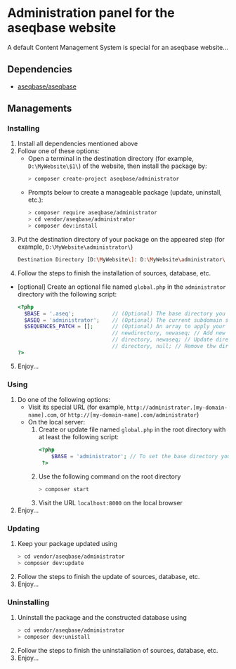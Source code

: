 # Administration panel for the aseqbase website
A default Content Management System is special for an aseqbase website...
## Dependencies
* <a href="http://github.com//aseqbase/aseqbase">aseqbase/aseqbase</a>
<h2>Managements</h2>
<h3>Installing</h3>

  1. Install all dependencies mentioned above
  2. Follow one of these options:
		* Open a terminal in the destination directory (for example, `D:\MyWebsite\$1\`) of the website, then install the package by:
			``` bash
			> composer create-project aseqbase/administrator
			```
		* Prompts below to create a manageable package (update, uninstall, etc.):
			``` bash
			> composer require aseqbase/administrator
			> cd vendor/aseqbase/administrator
			> composer dev:install
			```
  3. Put the destination directory of your package on the appeared step (for example, `D:\MyWebsite\administrator\`)
		``` bash
		Destination Directory [D:\MyWebsite\]: D:\MyWebsite\administrator\
		```
  4. Follow the steps to finish the installation of sources, database, etc.
  * [optional] Create an optional file named `global.php` in the `administrator` directory with the following script:
	  ``` php
	  <?php
		$BASE = '.aseq'; 			// (Optional) The base directory you want to inherit all properties except what you changed
		$ASEQ = 'administrator'; 	// (Optional) The current subdomain sequence, or leave null if this file is in the root directory
		$SEQUENCES_PATCH = [];		// (Optional) An array to apply your custom changes in \_::$Sequences
									// newdirectory, newaseq; // Add new directory to the \_::$Sequences
									// directory, newaseq; // Update directory in the \_::$Sequences
									// directory, null; // Remove thw directory from the \_::$Sequences
	  ?>
	  ```
  5. Enjoy...
<h3>Using</h3>

  1. Do one of the following options:
	  	* Visit its special URL (for example, `http://administrator.[my-domain-name].com`, or `http://[my-domain-name].com/administrator`)
		* On the local server:
			1. Create or update file named `global.php` in the root directory with at least the following script:
	  			``` php
	  			<?php
					$BASE = 'administrator'; // To set the base directory you want to see at the root of `localhost`
	 			 ?>
	  			```
			2. Use the following command on the root directory
				``` bash
				> composer start
		  		```
		  	3. Visit the URL `localhost:8000` on the local browser
  2. Enjoy...

<h3>Updating</h3>

  1. Keep your package updated using
		``` bash
  		> cd vendor/aseqbase/administrator
		> composer dev:update
		```
  2. Follow the steps to finish the update of sources, database, etc.
  3. Enjoy...

<h3>Uninstalling</h3>

  1. Uninstall the package and the constructed database using
		``` bash
  		> cd vendor/aseqbase/administrator
		> composer dev:unistall
		```
  2. Follow the steps to finish the uninstallation of sources, database, etc.
  3. Enjoy...
